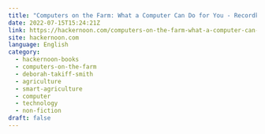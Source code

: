 ```yaml
---
title: "Computers on the Farm: What a Computer Can Do for You - Recordkeeping"
date: 2022-07-15T15:24:21Z
link: https://hackernoon.com/computers-on-the-farm-what-a-computer-can-do-for-you-recordkeeping?source=rss&utm_medium=RSS&utm_source=news.12bit.vn
site: hackernoon.com
language: English
category:
  - hackernoon-books
  - computers-on-the-farm
  - deborah-takiff-smith
  - agriculture
  - smart-agriculture
  - computer
  - technology
  - non-fiction
draft: false
---
```

